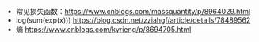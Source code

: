 * 常见损失函数：https://www.cnblogs.com/massquantity/p/8964029.html
* log(sum(exp(x))) https://blog.csdn.net/zziahgf/article/details/78489562
* 熵 https://www.cnblogs.com/kyrieng/p/8694705.html
